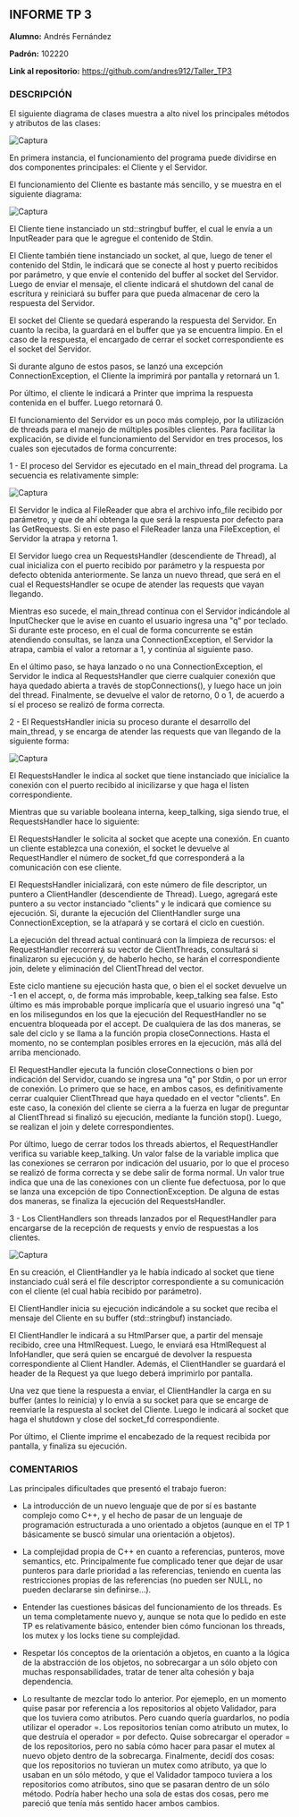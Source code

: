 ## **INFORME TP 3**

**Alumno:** Andrés Fernández

**Padrón:** 102220

**Link al repositorio:** https://github.com/andres912/Taller_TP3

### **DESCRIPCIÓN**


El siguiente diagrama de clases muestra a alto nivel los principales métodos y atributos de las clases:

![Captura](capturas/diagramaDeClases.png)

En primera instancia, el funcionamiento del programa puede dividirse en dos componentes principales: el Cliente y el Servidor.

El funcionamiento del Cliente es bastante más sencillo, y se muestra en el siguiente diagrama:

![Captura](capturas/secuenciaCliente.png)

El Cliente tiene instanciado un std::stringbuf buffer, el cual le envía a un InputReader para que le agregue el contenido de Stdin.

El Cliente también tiene instanciado un socket, al que, luego de tener el contenido del Stdin, le indicará que se conecte al host y puerto recibidos por parámetro, y que envíe el contenido del buffer al socket del Servidor. Luego de enviar el mensaje, el cliente indicará el shutdown del canal de escritura y reiniciará su buffer para que pueda almacenar de cero la respuesta del Servidor.

El socket del Cliente se quedará esperando la respuesta del Servidor. En cuanto la reciba, la guardará en el buffer que ya se encuentra limpio. En el caso de la respuesta, el encargado de cerrar el socket correspondiente es el socket del Servidor.


Si durante alguno de estos pasos, se lanzó una excepción ConnectionException, el Cliente la imprimirá por pantalla y retornará un 1.

Por último, el cliente le indicará a Printer que imprima la respuesta contenida en el buffer. Luego retornará 0.

El funcionamiento del Servidor es un poco más complejo, por la utilización de threads para el manejo de múltiples posibles clientes. Para facilitar la explicación, se divide el funcionamiento del Servidor en tres procesos, los cuales son ejecutados de forma concurrente:


1 - El proceso del Servidor es ejecutado en el main_thread del programa. La secuencia es relativamente simple:

![Captura](capturas/secuenciaServidor.png)

El Servidor le indica al FileReader que abra el archivo info_file recibido por parámetro, y que de ahí obtenga la que será la respuesta por defecto para las GetRequests. Si en este paso el FileReader lanza una FileException, el Servidor la atrapa y retorna 1.

El Servidor luego crea un RequestsHandler (descendiente de Thread), al cual inicializa con el puerto recibido por parámetro y la respuesta por defecto obtenida anteriormente. Se lanza un nuevo thread, que será en el cual el RequestsHandler se ocupe de atender las requests que vayan llegando.

Mientras eso sucede, el main_thread continua con el Servidor indicándole al InputChecker que le avise en cuanto el usuario ingresa una "q" por teclado. Si durante este proceso, en el cual de forma concurrente se están atendiendo consultas, se lanza una ConnectionException, el Servidor la atrapa, cambia el valor a retornar a 1, y continúa al siguiente paso.

En el último paso, se haya lanzado o no una ConnectionException, el Servidor le indica al RequestsHandler que cierre cualquier conexión que haya quedado abierta a través de stopConnections(), y luego hace un join del thread. Finalmente, se devuelve el valor de retorno, 0 o 1, de acuerdo a sí el proceso se realizó de forma correcta.

2 - El RequestsHandler inicia su proceso durante el desarrollo del main_thread, y se encarga de atender las requests que van llegando de la siguiente forma:

![Captura](capturas/secuenciaRequestHandler.png)

El RequestsHandler le indica al socket que tiene instanciado que inicialice la conexión con el puerto recibido al inicilizarse y que haga el listen correspondiente.

Mientras que su variable booleana interna, keep_talking, siga siendo true, el RequestsHandler hace lo siguiente:

El RequestsHandler le solicita al socket que acepte una conexión. En cuanto un cliente establezca una conexión, el socket le devuelve al RequestHandler el número de socket_fd que corresponderá a la comunicación con ese cliente.

El RequestsHandler inicializará, con este número de file descriptor, un puntero a ClientHandler (descendiente de Thread). Luego, agregará este puntero a su vector instanciado "clients" y le indicará que comience su ejecución. Si, durante la ejecución del ClientHandler surge una ConnectionException, se la atŕapará y se cortará el ciclo en cuestión.

La ejecución del thread actual continuará con la limpieza de recursos: el RequestHandler recorrerá su vector de ClientThreads, consultará si finalizaron su ejecución y, de haberlo hecho, se harán el correspondiente join, delete y eliminación del ClientThread del vector.

Este ciclo mantiene su ejecución hasta que, o bien el el socket devuelve un -1 en el accept, o, de forma más improbable, keep_talking sea false. Esto último es más improbable porque implicaría que el usuario ingresó una "q" en los milisegundos en los que la ejecución del RequestHandler no se encuentra bloqueada por el accept. De cualquiera de las dos maneras, se sale del ciclo y se llama a la función propia closeConnections. Hasta el momento, no se contemplan posibles errores en la ejecución, más allá del arriba mencionado.

El RequestHandler ejecuta la función closeConnections o bien por indicación del Servidor, cuando se ingresa una "q" por Stdin, o por un error de conexión. Lo primero que se hace, en ambos casos, es definitivamente cerrar cualquier ClientThread que haya quedado en el vector "clients". En este caso, la conexión del cliente se cierra a la fuerza en lugar de preguntar al ClientThread si finalizó su ejecución, mediante la función stop(). Luego, se realizan el join y delete correspondientes.

Por último, luego de cerrar todos los threads abiertos, el RequestHandler verifica su variable keep_talking. Un valor false de la variable implica que las conexiones se cerraron por indicación del usuario, por lo que el proceso se realizó de forma correcta y se debe salir de forma normal. Un valor true indica que una de las conexiones con un cliente fue defectuosa, por lo que se lanza una excepción de tipo ConnectionException. De alguna de estas dos maneras, se finaliza la ejecución del RequestsHandler.

3 - Los ClientHandlers son threads lanzados por el RequestHandler para encargarse de la recepción de requests y envío de respuestas a los clientes.

![Captura](capturas/secuenciaClientHandler.png)

En su creación, el ClientHandler ya le había indicado al socket que tiene instanciado cuál será el file descriptor correspondiente a su comunicación con el cliente (el cual había recibido por parámetro).

El ClientHandler inicia su ejecución indicándole a su socket que reciba el mensaje del Cliente en su buffer (std::stringbuf) instanciado.

El ClientHandler le indicará a su HtmlParser que, a partir del mensaje recibido, cree una HtmlRequest. Luego, le enviará esa HtmlRequest al InfoHandler, que será quien se encargué de devolver la respuesta correspondiente al Client Handler. Además, el ClientHandler se guardará el header de la Request ya que luego deberá imprimirlo por pantalla.

Una vez que tiene la respuesta a enviar, el ClientHandler la carga en su buffer (antes lo reinicia) y lo envía a su socket para que se encarge de reenviarle la respuesta al socket del Cliente. Luego le indicará al socket que haga el shutdown y close del socket_fd correspondiente.

Por último, el Cliente imprime el encabezado de la request recibida por pantalla, y finaliza su ejecución.


### **COMENTARIOS**

Las principales dificultades que presentó el trabajo fueron:

* La introducción de un nuevo lenguaje que de por sí es bastante complejo como C++, y el hecho de pasar de un lenguaje de programación estructurada a uno orientado a objetos (aunque en el TP 1 básicamente se buscó simular una orientación a objetos).

* La complejidad propia de C++ en cuanto a referencias, punteros, move semantics, etc. Principalmente fue complicado tener que dejar de usar punteros para darle prioridad a las referencias, teniendo en cuenta las restricciones propias de las referencias (no pueden ser NULL, no pueden declararse sin definirse...).

* Entender las cuestiones básicas del funcionamiento de los threads. Es un tema completamente nuevo y, aunque se nota que lo pedido en este TP es relativamente básico, entender bien cómo funcionan los threads, los mutex y los locks tiene su complejidad.

* Respetar lós conceptos de la orientación a objetos, en cuanto a la lógica de la abstracción de los objetos, no sobrecargar a un sólo objeto con muchas responsabilidades, tratar de tener alta cohesión y baja dependencia.

* Lo resultante de mezclar todo lo anterior. Por ejemeplo, en un momento quise pasar por referencia a los repositorios al objeto Validador, para que los tuviera como atributos. Pero cuando quería guardarlos, no podía utilizar el operador =. Los repositorios tenían como atributo un mutex, lo que destruía el operador = por defecto. Quise sobrecargar el operador = de los repositorios, pero no sabía cómo hacer para pasar el mutex al nuevo objeto dentro de la sobrecarga. Finalmente, decidí dos cosas: que los repositorios no tuvieran un mutex como atributo, ya que lo usaban en un sólo método, y que el Validador tampoco tuviera a los repositorios como atributos, sino que se pasaran dentro de un sólo método. Podría haber hecho una sola de estas dos cosas, pero me pareció que tenía más sentido hacer ambos cambios.




